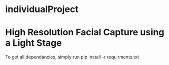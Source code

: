 # individualProject
# High Resolution Facial Capture using a Light Stage

To get all dependancies, simply run pip install -r requirments.txt
